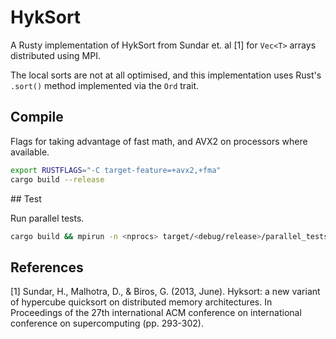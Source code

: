 # HykSort

A Rusty implementation of HykSort from Sundar et. al [1] for ```Vec<T>``` arrays distributed using MPI.

The local sorts are not at all optimised, and this implementation uses Rust's ```.sort()``` method implemented via the ```Ord``` trait.


## Compile

Flags for taking advantage of fast math, and AVX2 on processors where available.

```bash
export RUSTFLAGS="-C target-feature=+avx2,+fma"
cargo build --release
```

## Test

Run parallel tests.

```bash
cargo build && mpirun -n <nprocs> target/<debug/release>/parallel_tests
```

## References

[1] Sundar, H., Malhotra, D., & Biros, G. (2013, June). Hyksort: a new variant of hypercube quicksort on distributed memory architectures. In Proceedings of the 27th international ACM conference on international conference on supercomputing (pp. 293-302).
